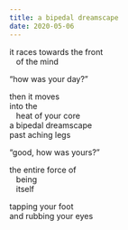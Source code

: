 ```yaml
---
title: a bipedal dreamscape
date: 2020-05-06
---
```


it races towards the front  
&nbsp;&nbsp;&nbsp;of the mind  

“how was your day?”  

then it moves  
into the  
&nbsp;&nbsp;&nbsp;heat of your core  
a bipedal dreamscape  
past aching legs  

“good, how was yours?”  

the entire force of  
&nbsp;&nbsp;&nbsp;being  
&nbsp;&nbsp;&nbsp;itself  

tapping your foot  
and rubbing your eyes  
